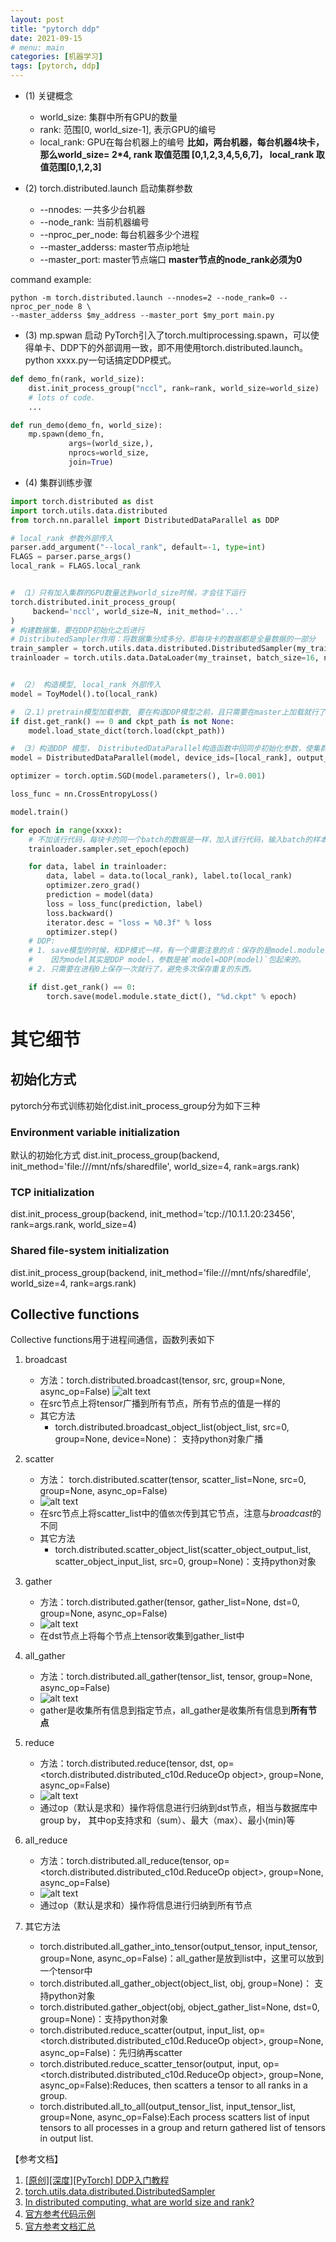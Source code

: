 ```yaml
---
layout: post
title: "pytorch ddp"
date: 2021-09-15
# menu: main
categories: [机器学习]
tags: [pytorch, ddp]
---
```


+ (1) 关键概念  
  + world_size: 集群中所有GPU的数量
  + rank: 范围[0, world_size-1], 表示GPU的编号
  + local_rank: GPU在每台机器上的编号
**比如，两台机器，每台机器4块卡，那么world_size= 2*4, rank 取值范围 [0,1,2,3,4,5,6,7]， local_rank 取值范围[0,1,2,3]**

+ (2) torch.distributed.launch 启动集群参数
  + --nnodes: 一共多少台机器
  + --node_rank: 当前机器编号
  + --nproc_per_node: 每台机器多少个进程
  + --master_adderss: master节点ip地址
  + --master_port: master节点端口
**master节点的node_rank必须为0**

command example:

```shell
python -m torch.distributed.launch --nnodes=2 --node_rank=0 --nproc_per_node 8 \
--master_adderss $my_address --master_port $my_port main.py

```

+ (3) mp.spwan 启动
PyTorch引入了torch.multiprocessing.spawn，可以使得单卡、DDP下的外部调用一致，即不用使用torch.distributed.launch。 python xxxx.py一句话搞定DDP模式。

```python
def demo_fn(rank, world_size):
    dist.init_process_group("nccl", rank=rank, world_size=world_size)
    # lots of code.
    ...

def run_demo(demo_fn, world_size):
    mp.spawn(demo_fn,
             args=(world_size,),
             nprocs=world_size,
             join=True)
```

+ (4) 集群训练步骤

```python
import torch.distributed as dist
import torch.utils.data.distributed
from torch.nn.parallel import DistributedDataParallel as DDP

# local_rank 参数外部传入
parser.add_argument("--local_rank", default=-1, type=int)
FLAGS = parser.parse_args()
local_rank = FLAGS.local_rank


# （1）只有加入集群的GPU数量达到world_size时候，才会往下运行
torch.distributed.init_process_group(
     backend='nccl', world_size=N, init_method='...'
)
# 构建数据集，要在DDP初始化之后进行
# DistributedSampler作用：将数据集分成多分，即每块卡的数据都是全量数据的一部分
train_sampler = torch.utils.data.distributed.DistributedSampler(my_trainset)
trainloader = torch.utils.data.DataLoader(my_trainset, batch_size=16, num_workers=2, sampler=train_sampler)


# （2） 构造模型, local_rank 外部传入
model = ToyModel().to(local_rank)

# （2.1）pretrain模型加载参数, 要在构造DDP模型之前，且只需要在master上加载就行了
if dist.get_rank() == 0 and ckpt_path is not None:
    model.load_state_dict(torch.load(ckpt_path))

# （3）构造DDP 模型， DistributedDataParallel构造函数中回同步初始化参数，使集群中所有的gpu上的模型参数一致。所以如果是pretrain模型，需要在这个之前加载模型参数，见步骤（2.1）。多GPU模型（即一块GPU放不下一个模型，需要将模型放到不同GPU上）和CPU模型，device_ids，output_device必须为None
model = DistributedDataParallel(model, device_ids=[local_rank], output_device=local_rank)

optimizer = torch.optim.SGD(model.parameters(), lr=0.001)

loss_func = nn.CrossEntropyLoss()

model.train()

for epoch in range(xxxx):
    # 不加该行代码，每块卡的同一个batch的数据是一样，加入该行代码，输入batch的样本顺序将会打乱
    trainloader.sampler.set_epoch(epoch)

    for data, label in trainloader:
        data, label = data.to(local_rank), label.to(local_rank)
        optimizer.zero_grad()
        prediction = model(data)
        loss = loss_func(prediction, label)
        loss.backward()
        iterator.desc = "loss = %0.3f" % loss
        optimizer.step()
    # DDP:
    # 1. save模型的时候，和DP模式一样，有一个需要注意的点：保存的是model.module而不是model。
    #    因为model其实是DDP model，参数是被`model=DDP(model)`包起来的。
    # 2. 只需要在进程0上保存一次就行了，避免多次保存重复的东西。

    if dist.get_rank() == 0:
        torch.save(model.module.state_dict(), "%d.ckpt" % epoch)

```

# 其它细节

## 初始化方式

pytorch分布式训练初始化dist.init_process_group分为如下三种

### Environment variable initialization

默认的初始化方式
dist.init_process_group(backend, init_method='file:///mnt/nfs/sharedfile',
                        world_size=4, rank=args.rank)

### TCP initialization

dist.init_process_group(backend, init_method='tcp://10.1.1.20:23456',
                        rank=args.rank, world_size=4)

### Shared file-system initialization

dist.init_process_group(backend, init_method='file:///mnt/nfs/sharedfile',
                        world_size=4, rank=args.rank)

## Collective functions

Collective functions用于进程间通信，函数列表如下

1. broadcast
   + 方法：torch.distributed.broadcast(tensor, src, group=None, async_op=False)
    ![alt text](</pytorch ddp/image.png>)
   + 在src节点上将tensor广播到所有节点，所有节点的值是一样的
   + 其它方法
     + torch.distributed.broadcast_object_list(object_list, src=0, group=None, device=None)： 支持python对象广播

2. scatter
   + 方法： torch.distributed.scatter(tensor, scatter_list=None, src=0, group=None, async_op=False)
   + ![alt text](</pytorch ddp/image-1.png>)
   + 在src节点上将scatter_list中的值`依次`传到其它节点，注意与*broadcast*的不同
   + 其它方法
     + torch.distributed.scatter_object_list(scatter_object_output_list, scatter_object_input_list, src=0, group=None)：支持python对象

3. gather
   + 方法：torch.distributed.gather(tensor, gather_list=None, dst=0, group=None, async_op=False)
   + ![alt text](</pytorch ddp/image-2.png>)  
   + 在dst节点上将每个节点上tensor收集到gather_list中

4. all_gather
   + 方法：torch.distributed.all_gather(tensor_list, tensor, group=None, async_op=False)
   + ![alt text](</pytorch ddp/image-3.png>)
   + gather是收集所有信息到指定节点，all_gather是收集所有信息到**所有节点**

5. reduce
    + 方法：torch.distributed.reduce(tensor, dst, op=<torch.distributed.distributed_c10d.ReduceOp object>, group=None, async_op=False)
    + ![alt text](</pytorch ddp/image-4.png>)
    + 通过op（默认是求和）操作将信息进行归纳到dst节点，相当与数据库中group by， 其中op支持求和（sum）、最大（max）、最小(min)等

6. all_reduce
   + 方法：torch.distributed.all_reduce(tensor, op=<torch.distributed.distributed_c10d.ReduceOp object>, group=None, async_op=False)
   + ![alt text](</pytorch ddp/image-5.png>)
   + 通过op（默认是求和）操作将信息进行归纳到所有节点


7. 其它方法
    + torch.distributed.all_gather_into_tensor(output_tensor, input_tensor, group=None, async_op=False)：all_gather是放到list中，这里可以放到一个tensor中
    + torch.distributed.all_gather_object(object_list, obj, group=None)： 支持python对象
    + torch.distributed.gather_object(obj, object_gather_list=None, dst=0, group=None)：支持python对象
    + torch.distributed.reduce_scatter(output, input_list, op=<torch.distributed.distributed_c10d.ReduceOp object>, group=None, async_op=False)：先归纳再scatter
    + torch.distributed.reduce_scatter_tensor(output, input, op=<torch.distributed.distributed_c10d.ReduceOp object>, group=None, async_op=False):Reduces, then scatters a tensor to all ranks in a group.
    + torch.distributed.all_to_all(output_tensor_list, input_tensor_list, group=None, async_op=False):Each process scatters list of input tensors to all processes in a group and return gathered list of tensors in output list.



【参考文档】
1. [[原创][深度][PyTorch] DDP入门教程](https://blog.csdn.net/YIforeveralone/article/details/109299173)
2. [torch.utils.data.distributed.DistributedSampler](https://www.cxyzjd.com/article/searobbers_duck/115299691)
3. [In distributed computing, what are world size and rank?](https://stackoverflow.com/questions/58271635/in-distributed-computing-what-are-world-size-and-rank)
4. [官方参考代码示例](https://pytorch.org/tutorials/intermediate/ddp_tutorial.html)
5. [官方参考文档汇总](https://pytorch.org/tutorials/beginner/dist_overview.html#)